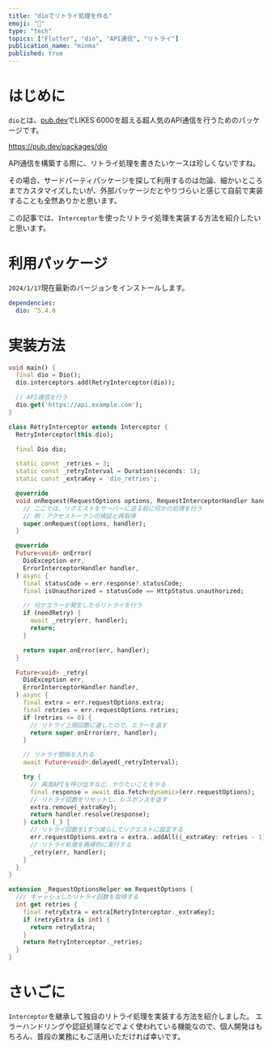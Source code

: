 ```yaml
---
title: "dioでリトライ処理を作る"
emoji: "👻"
type: "tech"
topics: ["Flutter", "dio", "API通信", "リトライ"]
publication_name: "minma"
published: true
---
```

# はじめに

`dio`とは、[pub.dev](https://pub.dev)でLIKES 6000を超える超人気のAPI通信を行うためのパッケージです。

https://pub.dev/packages/dio


API通信を構築する際に、リトライ処理を書きたいケースは珍しくないですね。

その場合、サードパーティパッケージを探して利用するのは勿論、細かいところまでカスタマイズしたいが、外部パッケージだとやりづらいと感じて自前で実装することも全然ありかと思います。

この記事では、`Interceptor`を使ったリトライ処理を実装する方法を紹介したいと思います。

# 利用パッケージ

`2024/1/17`現在最新のバージョンをインストールします。

```dart:pubspec.yaml
dependencies:
  dio: ^5.4.0
```

# 実装方法

```dart
void main() {
  final dio = Dio();
  dio.interceptors.add(RetryInterceptor(dio));

  // API通信を行う
  dio.get('https://api.example.com');
}

class RetryInterceptor extends Interceptor {
  RetryInterceptor(this.dio);

  final Dio dio;

  static const _retries = 3;
  static const _retryInterval = Duration(seconds: 1);
  static const _extraKey = 'dio_retries';

  @override
  void onRequest(RequestOptions options, RequestInterceptorHandler handler) {
    // ここでは、リクエストをサーバーに送る前に何かの処理を行う
    // 例：アクセストークンの検証と再取得
    super.onRequest(options, handler);
  }

  @override
  Future<void> onError(
    DioException err,
    ErrorInterceptorHandler handler,
  ) async {
    final statusCode = err.response?.statusCode;
    final isUnauthorized = statusCode == HttpStatus.unauthorized;

    // 何かエラーが発生したらリトライを行う
    if (needRetry) {
      await _retry(err, handler);
      return;
    }

    return super.onError(err, handler);
  }

  Future<void> _retry(
    DioException err,
    ErrorInterceptorHandler handler,
  ) async {
    final extra = err.requestOptions.extra;
    final retries = err.requestOptions.retries;
    if (retries <= 0) {
      // リトライ上限回数に達したので、エラーを返す
      return super.onError(err, handler);
    }

    // リトライ間隔を入れる
    await Future<void>.delayed(_retryInterval);

    try {
      // 再度APIを呼び出すなど、やりたいことをやる
      final response = await dio.fetch<dynamic>(err.requestOptions);
      // リトライ回数をリセットし、レスポンスを返す
      extra.remove(_extraKey);
      return handler.resolve(response);
    } catch (_) {
      // リトライ回数を1ずつ減らしてリクエストに設定する
      err.requestOptions.extra = extra..addAll({_extraKey: retries - 1});
      // リトライ処理を再帰的に実行する
      _retry(err, handler);
    }
  }
}

extension _RequestOptionsHelper on RequestOptions {
  /// キャッシュしたリトライ回数を取得する
  int get retries {
    final retryExtra = extra[RetryInterceptor._extraKey];
    if (retryExtra is int) {
      return retryExtra;
    }
    return RetryInterceptor._retries;
  }
}
```

# さいごに

`Interceptor`を継承して独自のリトライ処理を実装する方法を紹介しました。
エラーハンドリングや認証処理などでよく使われている機能なので、個人開発はもちろん、普段の業務にもご活用いただければ幸いです。
